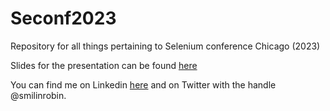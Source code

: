 # Seconf2023
Repository for all things pertaining to Selenium conference Chicago (2023)

Slides for the presentation can be found [here](https://drive.google.com/drive/folders/1wWinviNdkKgOie1vQ91kKXFxD5XxshoT?usp=share_link)

You can find me on Linkedin [here](https://www.linkedin.com/in/polymorphicrobin/) and on Twitter with the handle @smilinrobin.
